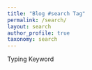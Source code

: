 ```yaml
---
title: "Blog #search Tag"
permalink: /search/
layout: search
author_profile: true
taxonomy: search
---
```


Typing Keyword  